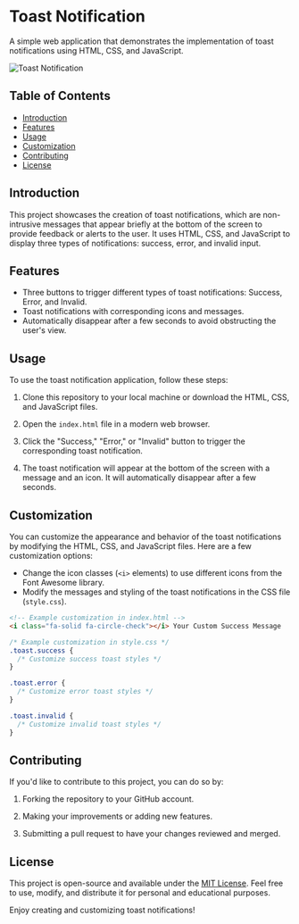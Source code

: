 # Toast Notification

A simple web application that demonstrates the implementation of toast notifications using HTML, CSS, and JavaScript.

![Toast Notification](toast-notification.png)

## Table of Contents

- [Introduction](#introduction)
- [Features](#features)
- [Usage](#usage)
- [Customization](#customization)
- [Contributing](#contributing)
- [License](#license)

## Introduction

This project showcases the creation of toast notifications, which are non-intrusive messages that appear briefly at the bottom of the screen to provide feedback or alerts to the user. It uses HTML, CSS, and JavaScript to display three types of notifications: success, error, and invalid input.

## Features

- Three buttons to trigger different types of toast notifications: Success, Error, and Invalid.
- Toast notifications with corresponding icons and messages.
- Automatically disappear after a few seconds to avoid obstructing the user's view.

## Usage

To use the toast notification application, follow these steps:

1. Clone this repository to your local machine or download the HTML, CSS, and JavaScript files.

2. Open the `index.html` file in a modern web browser.

3. Click the "Success," "Error," or "Invalid" button to trigger the corresponding toast notification.

4. The toast notification will appear at the bottom of the screen with a message and an icon. It will automatically disappear after a few seconds.

## Customization

You can customize the appearance and behavior of the toast notifications by modifying the HTML, CSS, and JavaScript files. Here are a few customization options:

- Change the icon classes (`<i>` elements) to use different icons from the Font Awesome library.
- Modify the messages and styling of the toast notifications in the CSS file (`style.css`).

```html
<!-- Example customization in index.html -->
<i class="fa-solid fa-circle-check"></i> Your Custom Success Message
```

```css
/* Example customization in style.css */
.toast.success {
  /* Customize success toast styles */
}

.toast.error {
  /* Customize error toast styles */
}

.toast.invalid {
  /* Customize invalid toast styles */
}
```

## Contributing

If you'd like to contribute to this project, you can do so by:

1. Forking the repository to your GitHub account.

2. Making your improvements or adding new features.

3. Submitting a pull request to have your changes reviewed and merged.

## License

This project is open-source and available under the [MIT License](LICENSE). Feel free to use, modify, and distribute it for personal and educational purposes.

Enjoy creating and customizing toast notifications!
